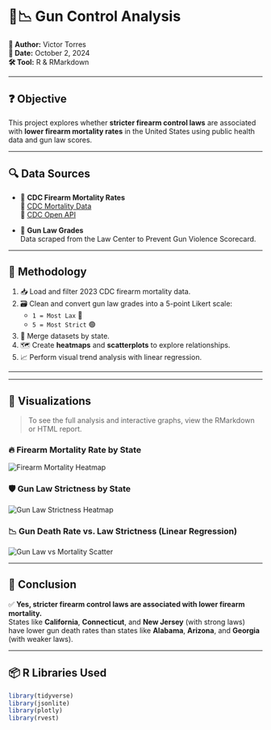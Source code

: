 # 🔫📉 Gun Control Analysis

**👤 Author:** Victor Torres  
**📅 Date:** October 2, 2024  
**🛠️ Tool:** R & RMarkdown  

---

## ❓ Objective

This project explores whether **stricter firearm control laws** are associated with **lower firearm mortality rates** in the United States using public health data and gun law scores.

---

## 🔍 Data Sources

- 🧬 **CDC Firearm Mortality Rates**  
  🔗 [CDC Mortality Data](https://www.cdc.gov/nchs/pressroom/sosmap/firearm_mortality/firearm.htm)  
  🔗 [CDC Open API](https://open.cdc.gov/apis.html)

- 📜 **Gun Law Grades**  
  Data scraped from the Law Center to Prevent Gun Violence Scorecard.

---

## 🧪 Methodology

1. 📥 Load and filter 2023 CDC firearm mortality data.
2. 🗃️ Clean and convert gun law grades into a 5-point Likert scale:
   - `1 = Most Lax` 🔴
   - `5 = Most Strict` 🟢
3. 🔗 Merge datasets by state.
4. 🗺️ Create **heatmaps** and **scatterplots** to explore relationships.
5. 📈 Perform visual trend analysis with linear regression.

---


---

## 📸 Visualizations

> To see the full analysis and interactive graphs, view the RMarkdown or HTML report.

### 🔥 Firearm Mortality Rate by State

![Firearm Mortality Heatmap](images/firearm_mortality_heatmap.png)

### 🛡️ Gun Law Strictness by State

![Gun Law Strictness Heatmap](images/gun_law_strictness_heatmap.png)

### 📉 Gun Death Rate vs. Law Strictness (Linear Regression)

![Gun Law vs Mortality Scatter](images/gunlaw_vs_mortality_scatter.png)

---

## 📌 Conclusion

✅ **Yes, stricter firearm control laws are associated with lower firearm mortality.**  
States like **California**, **Connecticut**, and **New Jersey** (with strong laws) have lower gun death rates than states like **Alabama**, **Arizona**, and **Georgia** (with weaker laws).

---

## 📦 R Libraries Used

```r
library(tidyverse)
library(jsonlite)
library(plotly)
library(rvest)


